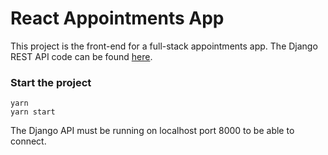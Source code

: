 # React Appointments App

This project is the front-end for a full-stack appointments app. The Django REST API code can be found [here](https://github.com/codeDogMcGee/Django-RestApi-Appointments).

### Start the project

```
yarn
yarn start
```

The Django API must be running on localhost port 8000 to be able to connect. 

